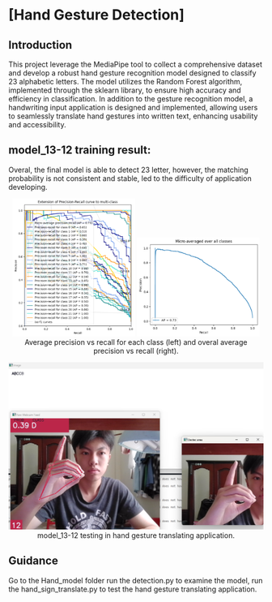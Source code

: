 # [Hand Gesture Detection]

## Introduction
This project leverage the MediaPipe tool to collect a comprehensive dataset and develop a robust hand gesture recognition model designed to classify 23 alphabetic letters. The model utilizes the Random Forest algorithm, implemented through the sklearn library, to ensure high accuracy and efficiency in classification. In addition to the gesture recognition model, a handwriting input application is designed and implemented, allowing users to seamlessly translate hand gestures into written text, enhancing usability and accessibility.

## model_13-12 training result:

Overal, the final model is able to detect 23 letter, however, the matching probability is not consistent and stable, led to the difficulty  of application developing.

<p align="center">
  <img src="figures/AP_each_class.png" width=48%>
  <img src="figures/AP_all.png" width=48%> <br>
  Average precision vs recall for each class (left) and overal average precision vs recall (right).
</p>

<p align="center">
  <img src="figures/demo.png">
  model_13-12 testing in hand gesture translating application.
</p>

## Guidance
Go to the Hand_model folder run the detection.py to examine the model, run the hand_sign_translate.py to test the hand gesture translating application.